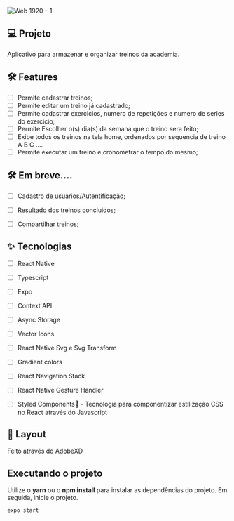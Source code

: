 ![Web 1920 – 1](https://user-images.githubusercontent.com/82906124/176933710-33995d4d-c173-4ba1-bb98-e9c04d4fc71d.png)



## 💻 Projeto
Aplicativo para armazenar e organizar treinos da academia.


## :hammer_and_wrench: Features 

-   [ ] Permite cadastrar treinos;
-   [ ] Permite editar um treino já cadastrado;
-   [ ] Permite cadastrar exercicios, numero de repetições e numero de series do exercicio;
-   [ ] Permite Escolher o(s) dia(s) da semana que o treino sera feito;
-   [ ] Exibe todos os treinos na tela home, ordenados por sequencia de treino A B C ....
-   [ ] Permite executar um treino e cronometrar o tempo do mesmo;

## :hammer_and_wrench: Em breve....

-   [ ]  Cadastro de usuarios/Autentificação;
-   [ ]  Resultado dos treinos concluidos;
-   [ ]  Compartilhar treinos;


## ✨ Tecnologias

-   [ ] React Native
-   [ ] Typescript
-   [ ] Expo
-   [ ] Context API
-   [ ] Async Storage
-   [ ] Vector Icons
-   [ ] React Native Svg e Svg Transform
-   [ ] Gradient colors
-   [ ] React Navigation Stack
-   [ ] React Native Gesture Handler
-   [ ] Styled Components💅 - Tecnologia para componentizar estilização CSS no React através do Javascript



## 🔖 Layout

Feito através do AdobeXD


## Executando o projeto

Utilize o **yarn** ou o **npm install** para instalar as dependências do projeto.
Em seguida, inicie o projeto.

```cl
expo start

